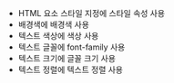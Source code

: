 * HTML 요소 스타일 지정에 스타일 속성 사용
* 배경색에 배경색 사용
* 텍스트 색상에 색상 사용
* 텍스트 글꼴에 font-family 사용
* 텍스트 크기에 글꼴 크기 사용
* 텍스트 정렬에 텍스트 정렬 사용